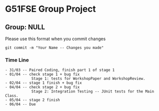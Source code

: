 # G51FSE Group Project


## Group: NULL


Please use this format when you commit changes


```git commit -m "Your Name -- Changes you made"```

### Time Line
	- 31/03 -- Paired Coding, finish part 1 of stage 1
	- 01/04 -- check stage 1 + bug fix
				Stage 1: tests for WorkshopPaper and WorkshopReview.
	- 02/04 -- stage 1 finish + bug fix
	- 04/04 -- check stage 2 + bug fix
				Stage 2: Integration Testing -- JUnit tests for the Main Class.
	- 05/04 -- stage 2 finish
	- 06/04 -- Due
	